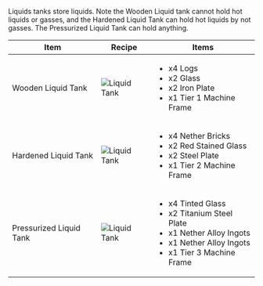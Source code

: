 Liquids tanks store liquids. Note the Wooden Liquid tank cannot hold hot liquids or gasses, and the Hardened Liquid Tank can hold hot liquids by not gasses. The Pressurized Liquid Tank can hold anything.

| Item | Recipe | Items |
|------|--------|-------|
| Wooden Liquid Tank | ![Liquid Tank](https://cdn.discordapp.com/attachments/739536694398812230/879400012516323368/tier_1_liquid_tank.png) | <ul><li>x4 Logs</li><li>x2 Glass</li><li>x2 Iron Plate</li><li>x1 Tier 1 Machine Frame</li></ul> |
| Hardened Liquid Tank | ![Liquid Tank](https://cdn.discordapp.com/attachments/739536694398812230/879400029499047976/tier_2_liquid_tank.png) | <ul><li>x4 Nether Bricks</li><li>x2 Red Stained Glass</li><li>x2 Steel Plate</li><li>x1 Tier 2 Machine Frame</li></ul> |
| Pressurized Liquid Tank | ![Liquid Tank](https://cdn.discordapp.com/attachments/739536694398812230/879400042073563186/tier_3_liquid_tank.png) | <ul><li>x4 Tinted Glass</li><li>x2 Titanium Steel Plate</li><li>x1 Nether Alloy Ingots</li><li>x1 Nether Alloy Ingots</li><li>x1 Tier 3 Machine Frame</li></ul> |

